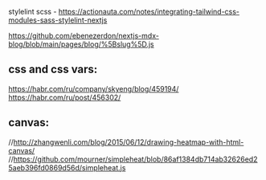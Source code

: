 stylelint scss - https://actionauta.com/notes/integrating-tailwind-css-modules-sass-stylelint-nextjs

https://github.com/ebenezerdon/nextjs-mdx-blog/blob/main/pages/blog/%5Bslug%5D.js


## css and css vars:
https://habr.com/ru/company/skyeng/blog/459194/
https://habr.com/ru/post/456302/

## canvas:
//http://zhangwenli.com/blog/2015/06/12/drawing-heatmap-with-html-canvas/
//https://github.com/mourner/simpleheat/blob/86af1384db714ab32626ed25aeb396fd0869d56d/simpleheat.js

